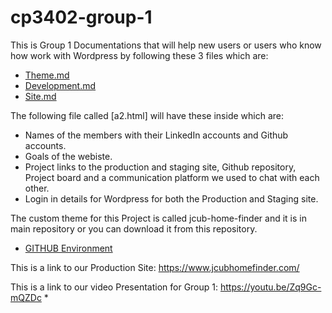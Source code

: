 # cp3402-group-1
This is Group 1 Documentations that will help new users or users who know how work with Wordpress by following these 3 files which are:

* [Theme.md](Theme.md)
* [Development.md](Deployment.md)
* [Site.md](Site.md)


The following file called  [a2.html] will have these inside which are:

* Names of the members with their LinkedIn accounts and Github accounts.
* Goals of the webiste.
* Project links to the production and staging site, Github repository, Project board and a communication platform we used to chat with each other.
* Login in details for Wordpress for both the Production and Staging site.


The custom theme for this Project is called jcub-home-finder and it is in main repository or you can download it from this repository.

* [GITHUB Environment](https://github.com/PhucLanPhan/CMS-assignmen.git)

This is a link to our Production Site: https://www.jcubhomefinder.com/

This is a link to our video Presentation for Group 1: https://youtu.be/Zq9Gc-mQZDc
* 
